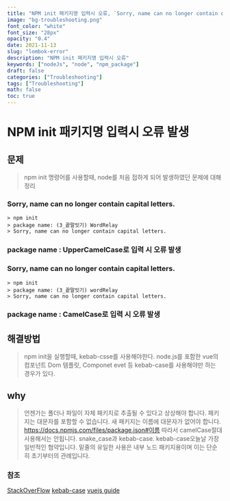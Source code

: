 ```yaml
---
title: "NPM init 패키지명 입력시 오류, `Sorry, name can no longer contain capital letters.` and `Sorry, name can no longer contain capital letters.`"
image: "bg-troubleshooting.png"
font_color: "white"
font_size: "28px"
opacity: "0.4"
date: 2021-11-13
slug: "lombok-error"
description: "NPM init 패키지명 입력시 오류"
keywords: ["nodeJs", "node", "npm_package"]
draft: false
categories: ["Troubleshooting"]
tags: ["Troubleshooting"]
math: false
toc: true
---
```


# NPM init 패키지명 입력시 오류 발생

## 문제 
> npm init 명령어를 사용할때, node를 처음 접하게 되어 발생하였던 문제에 대해 정리

### Sorry, name can no longer contain capital letters.

```
> npm init
> package name: (3_끝말잇기) WordRelay
> Sorry, name can no longer contain capital letters.
```

### package name : UpperCamelCase로 입력 시 오류 발생



### Sorry, name can no longer contain capital letters.

```
> npm init
> package name: (3_끝말잇기) wordRelay
> Sorry, name can no longer contain capital letters.
```

### package name : CamelCase로 입력 시 오류 발생



## 해결방법 
> npm init을 실행할때, kebab-csse를 사용해야한다. 
> node.js를 포함한 vue의 컴포넌트 Dom 템플릿, Componet evet 등 kebab-case를 사용해야만 하는 경우가 있다. 

## why 
> 언젠가는 폴더나 파일이 자체 패키지로 추출될 수 있다고 상상해야 합니다. 패키지는 대문자를 포함할 수 없습니다.
새 패키지는 이름에 대문자가 없어야 합니다. https://docs.npmjs.com/files/package.json#이름
따라서 camelCase절대 사용해서는 안됩니다. snake_case과 kebab-case.
kebab-case오늘날 가장 일반적인 협약입니다. 밑줄의 유일한 사용은 내부 노드 패키지용이며 이는 단순히 초기부터의 관례입니다.

### 참조

<a href="https://stackoverflow.com/questions/18927298/node-js-project-naming-conventions-for-files-folders">StackOverFlow</a>
<a href="https://www.npmjs.com/package/kebab-case">kebab-case</a>
<a href="https://kr.vuejs.org/v2/guide/components.html#%EB%B9%84-%EB%B6%80%EB%AA%A8-%EC%9E%90%EC%8B%9D%EA%B0%84-%ED%86%B5%EC%8B%A0">vuejs guide</a>




